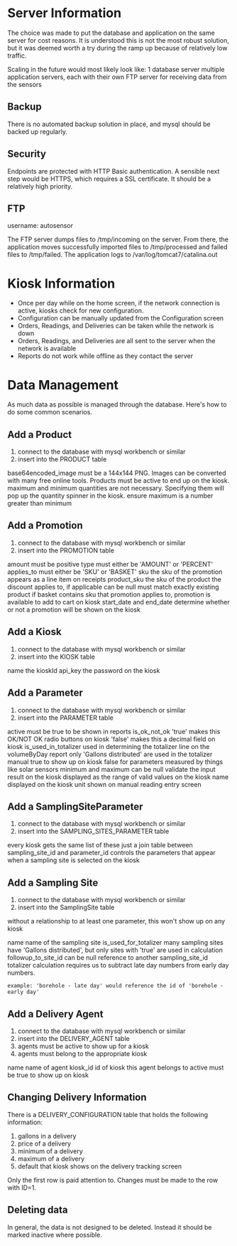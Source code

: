 Server Information
==================
The choice was made to put the database and application on the same server for cost reasons. It is understood this is
not the most robust solution, but it was deemed worth a try during the ramp up because of relatively low traffic.

Scaling in the future would most likely look like:
1 database server
multiple application servers, each with their own FTP server for receiving data from the sensors

Backup
------
There is no automated backup solution in place, and mysql should be backed up regularly.


Security
--------
Endpoints are protected with HTTP Basic authentication. A sensible next step would be HTTPS, which requires a SSL
certificate. It should be a relatively high priority.


FTP
---
username: autosensor

The FTP server dumps files to /tmp/incoming on the server. From there, the application moves successfully imported files
to /tmp/processed and failed files to /tmp/failed. The application logs to /var/log/tomcat7/catalina.out


Kiosk Information
=================
* Once per day while on the home screen, if the network connection is active, kiosks check for new configuration.
* Configuration can be manually updated from the Configuration screen
* Orders, Readings, and Deliveries can be taken while the network is down
* Orders, Readings, and Deliveries are all sent to the server when the network is available
* Reports do not work while offline as they contact the server


Data Management
===============
As much data as possible is managed through the database. Here's how to do some common scenarios.


Add a Product
-------------
1. connect to the database with mysql workbench or similar
2. insert into the PRODUCT table

base64encoded_image must be a 144x144 PNG. Images can be converted with many free online tools.
Products must be active to end up on the kiosk.
maximum and minimum quantities are not necessary. Specifying them will pop up the quantity spinner in the kiosk.
    ensure maximum is a number greater than minimum


Add a Promotion
---------------
1. connect to the database with mysql workbench or similar
2. insert into the PROMOTION table

amount
    must be positive
type
    must either be 'AMOUNT' or 'PERCENT'
applies_to
    must either be 'SKU' or 'BASKET'
sku
    the sku of the promotion
    appears as a line item on receipts
product_sku
    the sku of the product the discount applies to, if applicable
    can be null
    must match exactly existing product
    if basket contains sku that promotion applies to, promotion is available to add to cart on kiosk
start_date and end_date
    determine whether or not a promotion will be shown on the kiosk


Add a Kiosk
-----------
1. connect to the database with mysql workbench or similar
2. insert into the KIOSK table

name
    the kioskId
api_key
    the password on the kiosk


Add a Parameter
---------------
1. connect to the database with mysql workbench or similar
2. insert into the PARAMETER table

active
    must be true to be shown in reports
is_ok_not_ok
    'true' makes this OK/NOT OK radio buttons on kiosk
    'false' makes this a decimal field on kiosk
is_used_in_totalizer
    used in determining the totalizer line on the volumeByDay report
    only 'Gallons distributed' are used in the totalizer
manual
    true to show up on kiosk
    false for parameters measured by things like solar sensors
minimum and maximum
    can be null
    validate the input result on the kiosk
    displayed as the range of valid values on the kiosk
name
    displayed on the kiosk
unit
    shown on manual reading entry screen

Add a SamplingSiteParameter
---------------------------
1. connect to the database with mysql workbench or similar
2. insert into the SAMPLING_SITES_PARAMETER table

every kiosk gets the same list of these
just a join table between sampling_site_id and parameter_id
controls the parameters that appear when a sampling site is selected on the kiosk


Add a Sampling Site
-------------------
1. connect to the database with mysql workbench or similar
2. insert into the SamplingSite table

without a relationship to at least one parameter, this won't show up on any kiosk

name
    name of the sampling site
is_used_for_totalizer
    many sampling sites have 'Gallons distributed', but only sites with 'true' are used in calculation
followup_to_site_id
    can be null
    reference to another sampling_site_id
    totalizer calculation requires us to subtract late day numbers from early day numbers.

    example: 'borehole - late day' would reference the id of 'borehole - early day'


Add a Delivery Agent
--------------------
1. connect to the database with mysql workbench or similar
2. insert into the DELIVERY_AGENT table
3. agents must be active to show up for a kiosk
4. agents must belong to the appropriate kiosk

name
    name of agent
kiosk_id
    id of kiosk this agent belongs to
active
    must be true to show up on kiosk


Changing Delivery Information
-----------------------------
There is a DELIVERY_CONFIGURATION table that holds the following information:
1. gallons in a delivery
2. price of a delivery
3. minimum of a delivery
4. maximum of a delivery
5. default that kiosk shows on the delivery tracking screen

Only the first row is paid attention to. Changes must be made to the row with ID=1.


Deleting data
-------------
In general, the data is not designed to be deleted. Instead it should be marked inactive where possible.
